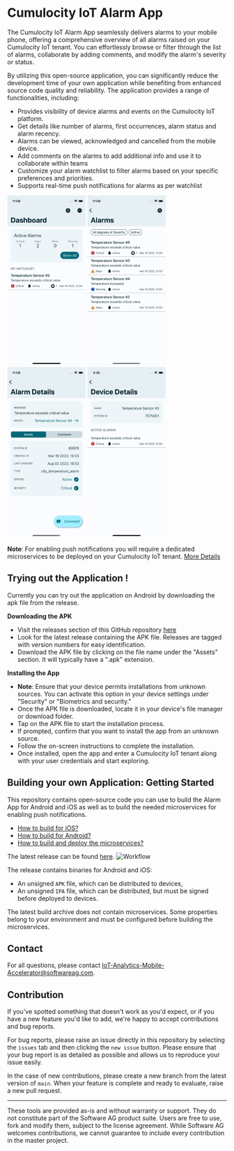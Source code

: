# Cumulocity IoT Alarm App

The Cumulocity IoT Alarm App seamlessly delivers alarms to your mobile phone, offering a comprehensive overview of all alarms raised on your Cumulocity IoT tenant. You can effortlessly browse or filter through the list of alarms, collaborate by adding comments, and modify the alarm's severity or status.

By utilizing this open-source application, you can significantly reduce the development time of your own application while benefiting from enhanced source code quality and reliability. The application provides a range of functionalities, including:

- Provides visibility of device alarms and events on the Cumulocity IoT platform. ​
- Get details like number of alarms, first occurrences, alarm status and alarm recency.​
- Alarms can be viewed, acknowledged and cancelled from the mobile device.​
- Add comments on the alarms to add additional info and use it to collaborate within teams
- Customize your alarm watchlist to filter alarms based on your specific preferences and priorities.
- Supports real-time push notifications for alarms as per watchlist ​    

<img src="./ios/screenshots/dashboard.png" width="180" /> <img src="./ios/screenshots/alarm_list.png" width="180" /> <img src="./ios/screenshots/alarm_details.png" width="180" /> <img src="./ios/screenshots/device_details.png" width="180" />

**Note**: For enabling push notifications you will require a dedicated microservices to be deployed on your Cumulocity IoT tenant. [More Details](./microservices/README.md) 

## Trying out the Application !

Currently you can try out the application on Android by downloading the apk file from the release.

**Downloading the APK**
- Visit the releases section of this GitHub repository [here](https://github.com/SoftwareAG/cumulocity-alarmapp/releases)
- Look for the latest release containing the APK file. Releases are tagged with version numbers for easy identification.
- Download the APK file by clicking on the file name under the "Assets" section. It will typically have a ".apk" extension.

**Installing the App**
- **Note**: Ensure that your device permits installations from unknown sources. You can activate this option in your device settings under "Security" or "Biometrics and security."
- Once the APK file is downloaded, locate it in your device's file manager or download folder.
- Tap on the APK file to start the installation process.
- If prompted, confirm that you want to install the app from an unknown source.
- Follow the on-screen instructions to complete the installation.
- Once installed, open the app and enter a Cumulocity IoT tenant along with your user credentials and start exploring.

## Building your own Application: Getting Started

This repository contains open-source code you can use to build the Alarm App for Android and iOS as well as to build the needed microservices for enabling push notifications.

- [How to build for iOS?](./ios/README.md)
- [How to build for Android?](./android/README.md)
- [How to build and deploy the microservices?](./microservices/README.md) 

The latest release can be found [here](https://github.com/SoftwareAG/cumulocity-alarmapp/releases/latest). 
![Workflow](https://github.com/SoftwareAG/cumulocity-alarmapp/actions/workflows/build.yml/badge.svg)

The release contains binaries for Android and iOS:

- An unsigned `APK` file, which can be distributed to devices,
- An unsigned `IPA` file, which can be distributed, but must be signed before deployed to devices.

The latest build archive does not contain microservices. Some properties belong to your environment and must be configured before building the microservices.

## Contact

For all questions, please contact IoT-Analytics-Mobile-Accelerator@softwareag.com.

## Contribution

If you've spotted something that doesn't work as you'd expect, or if you have a new feature you'd like to add, we're happy to accept contributions and bug reports.

For bug reports, please raise an issue directly in this repository by selecting the `issues` tab and then clicking the `new issue` button. Please ensure that your bug report is as detailed as possible and allows us to reproduce your issue easily.

In the case of new contributions, please create a new branch from the latest version of `main`. When your feature is complete and ready to evaluate, raise a new pull request.

---

These tools are provided as-is and without warranty or support. They do not constitute part of the Software AG product suite. Users are free to use, fork and modify them, subject to the license agreement. While Software AG welcomes contributions, we cannot guarantee to include every contribution in the master project.
